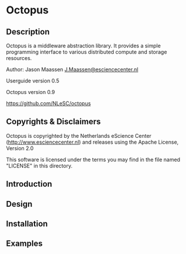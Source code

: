 Octopus
=======

Description
-----------

Octopus is a middleware abstraction library. It provides a simple programming interface to various 
distributed compute and storage resources. 





Author: Jason Maassen <J.Maassen@esciencecenter.nl>

Userguide version 0.5

Octopus version 0.9

<https://github.com/NLeSC/octopus>


Copyrights & Disclaimers
------------------------

Octopus is copyrighted by the Netherlands eScience Center (<http://www.esciencecenter.nl>) and releases 
using the Apache License, Version 2.0

This software is licensed under the terms you may find in the file 
named "LICENSE" in this directory.


Introduction
------------

Design
------

Installation
------------

Examples
--------


